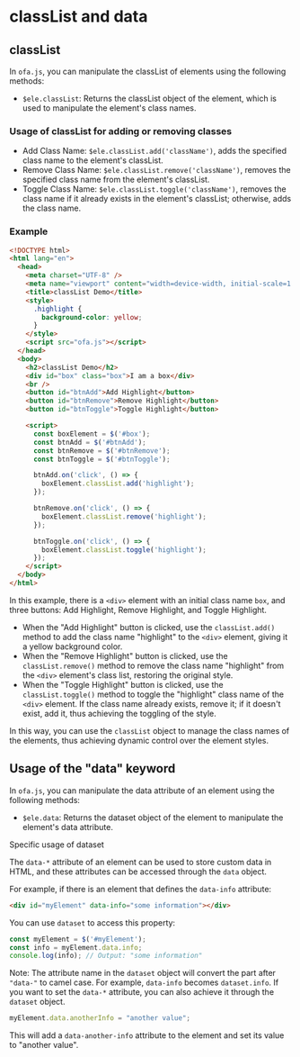# classList and data

## classList

In `ofa.js`, you can manipulate the classList of elements using the following methods:
- `$ele.classList`: Returns the classList object of the element, which is used to manipulate the element's class names.

### Usage of classList for adding or removing classes

- Add Class Name: `$ele.classList.add('className')`, adds the specified class name to the element's classList.
- Remove Class Name: `$ele.classList.remove('className')`, removes the specified class name from the element's classList.
- Toggle Class Name: `$ele.classList.toggle('className')`, removes the class name if it already exists in the element's classList; otherwise, adds the class name.

### Example

```html
<!DOCTYPE html>
<html lang="en">
  <head>
    <meta charset="UTF-8" />
    <meta name="viewport" content="width=device-width, initial-scale=1.0" />
    <title>classList Demo</title>
    <style>
      .highlight {
        background-color: yellow;
      }
    </style>
    <script src="ofa.js"></script>
  </head>
  <body>
    <h2>classList Demo</h2>
    <div id="box" class="box">I am a box</div>
    <br />
    <button id="btnAdd">Add Highlight</button>
    <button id="btnRemove">Remove Highlight</button>
    <button id="btnToggle">Toggle Highlight</button>

    <script>
      const boxElement = $('#box');
      const btnAdd = $('#btnAdd');
      const btnRemove = $('#btnRemove');
      const btnToggle = $('#btnToggle');

      btnAdd.on('click', () => {
        boxElement.classList.add('highlight');
      });

      btnRemove.on('click', () => {
        boxElement.classList.remove('highlight');
      });

      btnToggle.on('click', () => {
        boxElement.classList.toggle('highlight');
      });
    </script>
  </body>
</html>
```

In this example, there is a `<div>` element with an initial class name `box`, and three buttons: Add Highlight, Remove Highlight, and Toggle Highlight.
- When the "Add Highlight" button is clicked, use the `classList.add()` method to add the class name "highlight" to the `<div>` element, giving it a yellow background color.
- When the "Remove Highlight" button is clicked, use the `classList.remove()` method to remove the class name "highlight" from the `<div>` element's class list, restoring the original style.
- When the "Toggle Highlight" button is clicked, use the `classList.toggle()` method to toggle the "highlight" class name of the `<div>` element. If the class name already exists, remove it; if it doesn't exist, add it, thus achieving the toggling of the style.

In this way, you can use the `classList` object to manage the class names of the elements, thus achieving dynamic control over the element styles.

## Usage of the "data" keyword

In `ofa.js`, you can manipulate the data attribute of an element using the following methods:
- `$ele.data`: Returns the dataset object of the element to manipulate the element's data attribute.

Specific usage of dataset

The `data-*` attribute of an element can be used to store custom data in HTML, and these attributes can be accessed through the `data` object.

For example, if there is an element that defines the `data-info` attribute:

```html
<div id="myElement" data-info="some information"></div>
```

You can use `dataset` to access this property: 

```javascript
const myElement = $('#myElement');
const info = myElement.data.info;
console.log(info); // Output: "some information"
```

Note: The attribute name in the `dataset` object will convert the part after `"data-"` to camel case. For example, `data-info` becomes `dataset.info`. If you want to set the `data-*` attribute, you can also achieve it through the `dataset` object.

```javascript
myElement.data.anotherInfo = "another value";
```

This will add a `data-another-info` attribute to the element and set its value to "another value".

